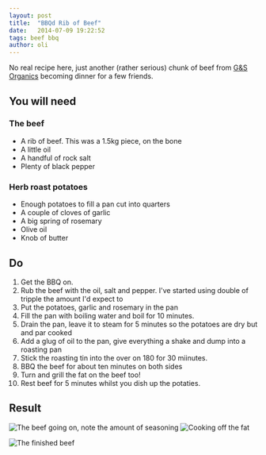 ```yaml
---
layout: post
title:  "BBQd Rib of Beef"
date:   2014-07-09 19:22:52
tags: beef bbq
author: oli
---
```


No real recipe here, just another (rather serious) chunk of beef from  [G&S Organics](http://www.gandsorganics.com/) becoming dinner for a few friends. 


## You will need

### The beef
* A rib of beef.  This was a 1.5kg piece, on the bone
* A little oil
* A handful of rock salt
* Plenty of black pepper

### Herb roast potatoes

* Enough potatoes to fill a pan cut into quarters
* A couple of cloves of garlic
* A big spring of rosemary
* Olive oil
* Knob of butter



## Do

1. Get the BBQ on.
2. Rub the beef with the oil, salt and pepper.  I've started using double of tripple the amount I'd expect to
3. Put the potatoes, garlic and rosemary in the pan
4. Fill the pan with boiling water and boil for 10 minutes.
5. Drain the pan, leave it to steam for 5 minutes so the potatoes are dry but and par cooked
6. Add a glug of oil to the pan, give everything a shake and dump into a roasting pan
7. Stick the roasting tin into the over on 180 for 30 miinutes.
8. BBQ the beef for about ten minutes on both sides
9. Turn and grill the fat on the beef too!
10. Rest beef for 5 minutes whilst you dish up the potaties.

## Result

![The beef going on, note the amount of seasoning](https://lh6.googleusercontent.com/-XMYRAVVrTMI/U7gxTM-Lu7I/AAAAAAAAET8/d49Tp0qq1HQ/w884-h663-no/IMG_20140705_180710.jpg "The beef going on, note the amount of seasoning")
![Cooking off the fat](https://lh5.googleusercontent.com/-sNevy0qtLHA/U7g1RtEQfoI/AAAAAAAAEUg/pBqueONfhms/w497-h663-no/IMG_20140705_182058-EFFECTS.jpg "Cooking off the fat")

![The finished beef](https://lh5.googleusercontent.com/-vPE-N3l01qw/U7hEf1Xlv_I/AAAAAAAAEVI/RDOPuKMlsfo/w497-h663-no/IMG_20140705_184032.jpg "The finished beef")